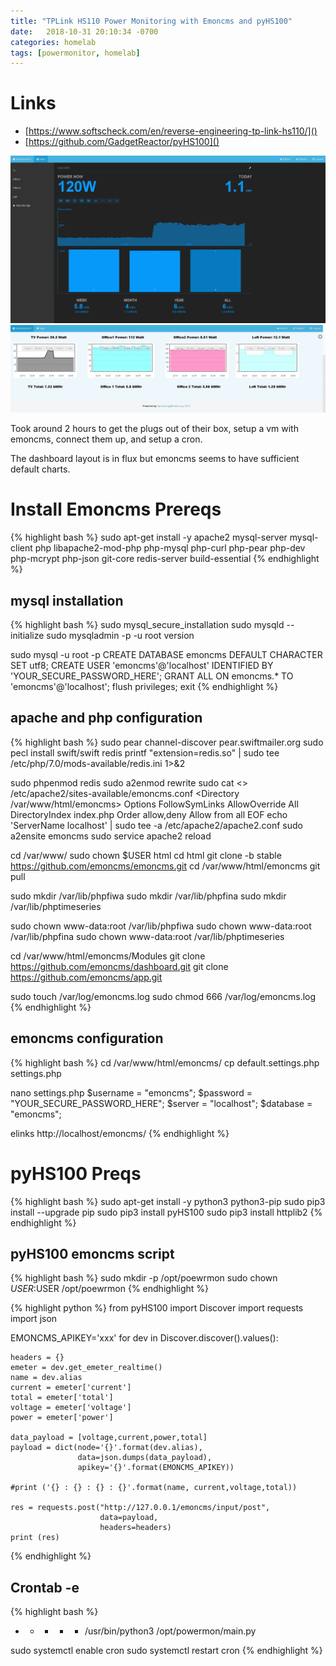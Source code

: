 ```yaml
---
title: "TPLink HS110 Power Monitoring with Emoncms and pyHS100"  
date:   2018-10-31 20:10:34 -0700
categories: homelab
tags: [powermonitor, homelab]
---
```


# Links
- [https://www.softscheck.com/en/reverse-engineering-tp-link-hs110/]()
- [https://github.com/GadgetReactor/pyHS100]()

![emoncms app](/assets/images/emoncms_app.JPG)
![emoncms dashboard](/assets/images/emoncms_dashboard.JPG)

Took around 2 hours to get the plugs out of their box, setup a vm with emoncms, connect them up, and setup a cron.

The dashboard layout is in flux but emoncms seems to have sufficient default charts.

# Install Emoncms Prereqs
{% highlight bash %}
sudo apt-get install -y apache2 mysql-server mysql-client php libapache2-mod-php php-mysql php-curl php-pear php-dev php-mcrypt php-json git-core redis-server build-essential
{% endhighlight %}

## mysql installation
{% highlight bash %}
sudo mysql_secure_installation
sudo mysqld --initialize
sudo mysqladmin -p -u root version

sudo mysql -u root -p
CREATE DATABASE emoncms DEFAULT CHARACTER SET utf8;
CREATE USER 'emoncms'@'localhost' IDENTIFIED BY 'YOUR_SECURE_PASSWORD_HERE';
GRANT ALL ON emoncms.* TO 'emoncms'@'localhost';
flush privileges;
exit
{% endhighlight %}	

## apache and php configuration
{% highlight bash %}
sudo pear channel-discover pear.swiftmailer.org
sudo pecl install swift/swift redis
printf "extension=redis.so" | sudo tee /etc/php/7.0/mods-available/redis.ini 1>&2

sudo phpenmod redis
sudo a2enmod rewrite
sudo cat <<EOF >> /etc/apache2/sites-available/emoncms.conf
	<Directory /var/www/html/emoncms>
	    Options FollowSymLinks
	    AllowOverride All
	    DirectoryIndex index.php
	    Order allow,deny
	    Allow from all
	</Directory>
	EOF
echo 'ServerName localhost' | sudo tee -a /etc/apache2/apache2.conf
sudo a2ensite emoncms
sudo service apache2 reload

cd /var/www/
sudo chown $USER html
cd html
git clone -b stable https://github.com/emoncms/emoncms.git
cd /var/www/html/emoncms
git pull

sudo mkdir /var/lib/phpfiwa
sudo mkdir /var/lib/phpfina
sudo mkdir /var/lib/phptimeseries

sudo chown www-data:root /var/lib/phpfiwa
sudo chown www-data:root /var/lib/phpfina
sudo chown www-data:root /var/lib/phptimeseries

cd /var/www/html/emoncms/Modules
git clone https://github.com/emoncms/dashboard.git
git clone https://github.com/emoncms/app.git
	
sudo touch /var/log/emoncms.log
sudo chmod 666 /var/log/emoncms.log
{% endhighlight %}	

## emoncms configuration
{% highlight bash %}
cd /var/www/html/emoncms/
cp default.settings.php settings.php

nano settings.php
$username = "emoncms";
$password = "YOUR_SECURE_PASSWORD_HERE";
$server   = "localhost";
$database = "emoncms";

elinks http://localhost/emoncms/
{% endhighlight %}

# pyHS100 Preqs
{% highlight bash %}
sudo apt-get install -y python3 python3-pip
sudo pip3 install --upgrade pip
sudo pip3 install pyHS100
sudo pip3 install httplib2
{% endhighlight %}

## pyHS100 emoncms script
{% highlight bash %}
sudo mkdir -p /opt/poewrmon
sudo chown $USER:$USER /opt/poewrmon
{% endhighlight %}

{% highlight python %}
from pyHS100 import Discover
import requests
import json

EMONCMS_APIKEY='xxx'
for dev in Discover.discover().values():

    headers = {}
    emeter = dev.get_emeter_realtime()
    name = dev.alias
    current = emeter['current']
    total = emeter['total']
    voltage = emeter['voltage']
    power = emeter['power']

    data_payload = [voltage,current,power,total]
    payload = dict(node='{}'.format(dev.alias),
                   data=json.dumps(data_payload),
                   apikey='{}'.format(EMONCMS_APIKEY))

    #print ('{} : {} : {} : {}'.format(name, current,voltage,total))

    res = requests.post("http://127.0.0.1/emoncms/input/post",
                        data=payload,
                        headers=headers)
    print (res)

{% endhighlight %}

## Crontab -e
{% highlight bash %}
* * * * * /usr/bin/python3 /opt/powermon/main.py

sudo systemctl enable cron
sudo systemctl restart cron
{% endhighlight %}